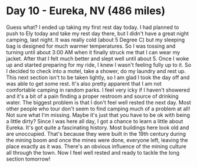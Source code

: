 # Day 10 - Eureka, NV (486 miles)

Guess what? I ended up taking my first rest day today. I had planned to push to Ely today and take my rest day there, but I didn't have a great night camping, last night. It was really cold (about 5 Degree C) but my sleeping bag is designed for much warmer temperatures. So I was tossing and turning until about 3:00 AM when it finally struck me that I can wear my jacket. After that I felt much better and slept well until about 5. Once I woke up and started preparing for my ride, I knew I wasn't feeling fully up to it. So I decided to check into a motel, take a shower, do my laundry and rest up. This next section isn't to be taken lightly, so I am glad I took the day off and was able to get some rest. 
It's also pretty apparent that I am not comfortable camping in random parks. I feel very icky if I haven't showered and it's a bit of a pain finding a proper restroom and source of drinking water. The biggest problem is that I don't feel well rested the next day. Most other people who tour don't seem to find camping much of a problem at all! Not sure what I'm missing. Maybe it's just that you have to be ok with being a little dirty?
Since I was here all day, I got a chance to learn a little about Eureka. It's got quite a fascinating history. Most buildings here look old and are unoccupied. That's because they were built in the 19th century during the mining boom and once the mines were done, everyone left, leaving the place exactly as it was. There's an obvious influence of the mining culture all through the town. 
Now I feel well rested and ready to tackle the long section tomorrow!
